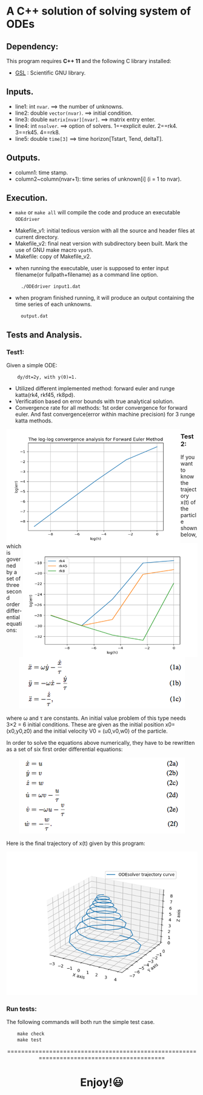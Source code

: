 
# A C++ solution of solving system of ODEs

## Dependency:

This program requires **C++ 11** and the following C library installed:

- [GSL](https://www.gnu.org/software/gsl/) : Scientific GNU library.


## Inputs.

* line1: int `nvar`. ==> the number of unknowns.
* line2: double `vector(nvar)`. ==> initial condition. 
* line3: double `matrix[nvar][nvar]`. ==> matrix entry enter.
* line4: int `nsolver`. ==> option of solvers.
        1==explicit euler.
        2==rk4.
        3==rk45.
        4==rk8.
* line5: double `time[3]` ==> time horizon[Tstart, Tend, deltaT].


## Outputs.

* column1: time stamp.
* column2~column(nvar+1): time series of unknown[i] (i = 1 to nvar).


## Execution.

- `make` or `make all` will compile the code and produce an executable `ODEdriver`

* Makefile_v1: initial tedious version with all the source and header files at current directory.
* Makefile_v2: final neat version with subdirectory been built. Mark the use of GNU make macro `vpath`.
* Makefile: copy of Makefile_v2.
  
- when running the executable, user is supposed to enter input filename(or fullpath+filename) as a command line option. 

        ./ODEdriver input1.dat


- when program finished running, it will produce an output containing the time series of each unknowns.

        output.dat


## Tests and Analysis.

### Test1:

Given a simple ODE: 
        
        dy/dt=2y, with y(0)=1. 
        
        
- Utilized different implemented method: forward euler and runge katta(rk4, rkf45, rk8pd). 
- Verification based on error bounds with true analytical solution.
- Convergence rate for all methods: 1st order convergence for forward euler. And fast convergence(error within machine precision) for 3 runge katta methods.

<p align="center">
<img align="left" width="460" height="300" src="/doc/convergence_euler.png"> <img align="right" width="460" height="300" src="/doc/convergence_rk.png">
</p>


### Test2:

If you want to know the trajectory x(t) of the particle shown below, which is governed by a set of three second order differ-ential equations:

<p align="center">
<img src="/doc/ode_1.png">
</p>

where ω and τ are constants. An initial value problem of this type needs 3×2 = 6 initial conditions. These are given as the initial position x0= (x0,y0,z0) and the initial velocity V0 = (u0,v0,w0) of the particle.

In order to solve the equations above numerically, they have to be rewritten as a set of six first order differential equations:
<p align="center">
<img src="/doc/ode_2.png">
</p>

Here is the final trajectory of x(t) given by this program:
<p align="center">
<img src="/doc/ODE_trajectory.png">
</p>

### Run tests:

The following commands will both run the simple test case. 

        make check
        make test


<p align="center">==========================================================================================</p>

# <p align="center"> Enjoy!:smiley: </p>


